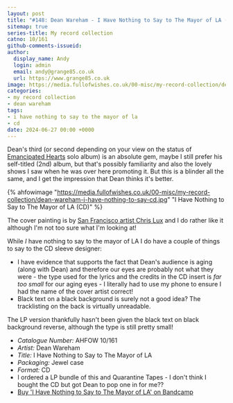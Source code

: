 ```yaml
---
layout: post
title: "#148: Dean Wareham - I Have Nothing to Say to The Mayor of LA (CD)"
sitemap: true
series-title: My record collection
catno: 10/161
github-comments-issueid: 
author:
  display_name: Andy
  login: admin
  email: andy@grange85.co.uk
  url: https://www.grange85.co.uk
image: https://media.fullofwishes.co.uk/00-misc/my-record-collection/dean-wareham-i-have-nothing-to-say-cd.jpg
categories:
- my record collection
- dean wareham
tags:
- i have nothing to say to the mayor of la
- cd
date: 2024-06-27 00:00 +0000
---
```

Dean's third (or second depending on your view on the status of [Emancipated Hearts](/2023/01/26/my-record-collection-003-dean-wareham-emancipated-hearts/) solo album) is an absolute gem, maybe I still prefer his self-titled (2nd) album, but that's possibly familiarity and also the lovely shows I saw when he was over here promoting it. But this is a blinder all the same, and I get the impression that Dean thinks it's better.

{% ahfowimage "https://media.fullofwishes.co.uk/00-misc/my-record-collection/dean-wareham-i-have-nothing-to-say-cd.jpg" "I Have Nothing to Say to The Mayor of LA (CD)" %}

The cover painting is by [San Francisco artist Chris Lux](https://www.instagram.com/chrislux/) and I do rather like it although I'm not too sure what I'm looking at!

While *I* have nothing to say to the mayor of LA I do have a couple of things to say to the CD sleeve designer:

- I have evidence that supports the fact that Dean's audience is aging (along with Dean) and therefore our eyes are probably not what they were - the type used for the lyrics and the credits in the CD insert is *far too small* for our aging eyes - I literally had to use my phone to ensure I had the name of the cover artist correct!
- Black text on a black background is surely not a good idea? The tracklisting on the back is virtually unreadable.

The LP version thankfully hasn't been given the black text on black background reverse, although the type is still pretty small!

 - *Catalogue Number:* AHFOW 10/161
 - *Artist:* Dean Wareham
 - *Title:* I Have Nothing to Say to The Mayor of LA
 - *Packaging:* Jewel case
 - *Format:* CD
 - I ordered a LP bundle of this and Quarantine Tapes - I don't think I bought the CD but got Dean to pop one in for me??
 - [Buy 'I Have Nothing to Say to The Mayor of LA' on Bandcamp](https://deanwareham.bandcamp.com/album/i-have-nothing-to-say-to-the-mayor-of-l-a)
